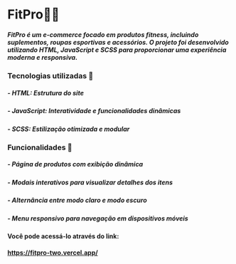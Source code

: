 # **FitPro**🏋️‍♂️

##### FitPro é um e-commerce focado em produtos fitness, incluindo suplementos, roupas esportivas e acessórios. O projeto foi desenvolvido utilizando HTML, JavaScript e SCSS para proporcionar uma experiência moderna e responsiva.

### **Tecnologias utilizadas** 🚀
##### - *HTML*: Estrutura do site
##### - *JavaScript*: Interatividade e funcionalidades dinâmicas
##### - *SCSS*: Estilização otimizada e modular

### **Funcionalidades** 📌 
##### - Página de produtos com exibição dinâmica
##### - Modais interativos para visualizar detalhes dos itens
##### - Alternância entre modo claro e modo escuro
##### - Menu responsivo para navegação em dispositivos móveis

#### Você pode acessá-lo através do link:
#### https://fitpro-two.vercel.app/
